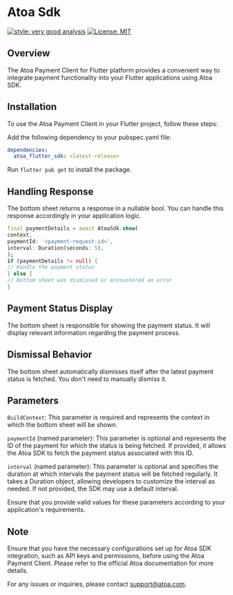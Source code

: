 # Atoa Sdk

[![style: very good analysis][very_good_analysis_badge]][very_good_analysis_link]
[![License: MIT][license_badge]][license_link]

## Overview

The Atoa Payment Client for Flutter platform provides a convenient way to integrate payment functionality into your Flutter applications using Atoa SDK.

## Installation

To use the Atoa Payment Client in your Flutter project, follow these steps:

Add the following dependency to your pubspec.yaml file:

```yaml
dependencies:
  atoa_flutter_sdk: <latest-release>
```

Run `flutter pub get` to install the package.

## Handling Response

The bottom sheet returns a response in a nullable bool. You can handle this response accordingly in your application logic.

```dart
final paymentDetails = await AtoaSdk.show(
context,
paymentId: '<payment-request-id>',
interval: Duration(seconds: 5),
);
if (paymentDetails != null) {
// Handle the payment status
} else {
// Bottom sheet was dismissed or encountered an error
}
```

## Payment Status Display

The bottom sheet is responsible for showing the payment status. It will display relevant information regarding the payment process.

## Dismissal Behavior

The bottom sheet automatically dismisses itself after the latest payment status is fetched. You don't need to manually dismiss it.

## Parameters

`BuildContext`: This parameter is required and represents the context in which the bottom sheet will be shown.

`paymentId` (named parameter): This parameter is optional and represents the ID of the payment for which the status is being fetched. If provided, it allows the Atoa SDK to fetch the payment status associated with this ID.

`interval` (named parameter): This parameter is optional and specifies the duration at which intervals the payment status will be fetched regularly. It takes a Duration object, allowing developers to customize the interval as needed. If not provided, the SDK may use a default interval.

Ensure that you provide valid values for these parameters according to your application's requirements.

## Note

Ensure that you have the necessary configurations set up for Atoa SDK integration, such as API keys and permissions, before using the Atoa Payment Client. Please refer to the official Atoa documentation for more details.

For any issues or inquiries, please contact support@atoa.com.

[very_good_analysis_link]: https://pub.dev/packages/very_good_analysis
[very_good_analysis_badge]: https://img.shields.io/badge/style-very_good_analysis-B22C89.svg
[license_badge]: https://img.shields.io/badge/license-MIT-blue.svg
[license_link]: https://opensource.org/licenses/MIT
